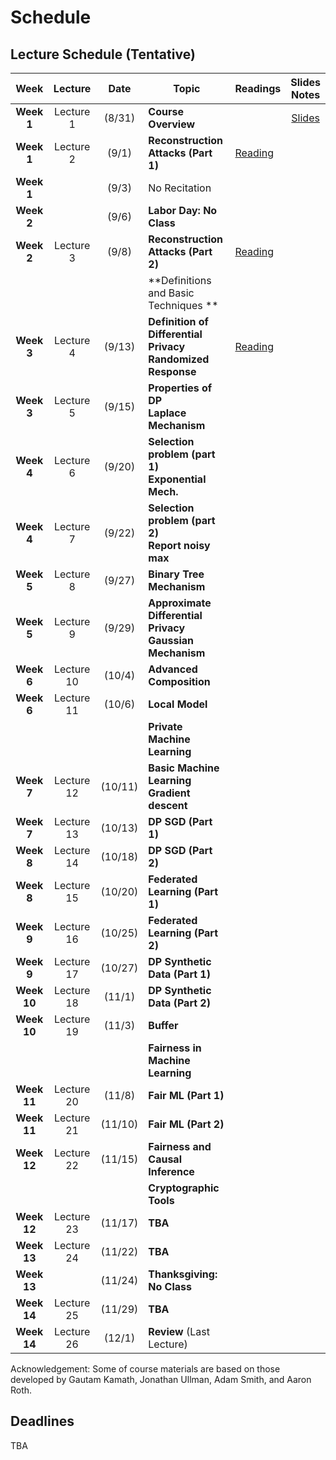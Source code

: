 # Schedule
## Lecture Schedule (Tentative)

Week  | Lecture | Date  |Topic  |Readings  |Slides <br> Notes |
:------:|:-----:|:-----:|--------------------------------|-------------|:---------:
| **Week 1**  | Lecture 1  | (8/31)  | **Course Overview**                                                 |                                                           | [Slides](slides/intro.pdf) |   |   |   |   |   |
| **Week 1**  | Lecture 2  | (9/1)   | **Reconstruction Attacks (Part 1)**                                 | [Reading](https://queue.acm.org/detail.cfm?id=3295691)    |                            |   |   |   |   |   |
| **Week 1**  |            | (9/3)   | No Recitation                                                       |                                                           |                            |   |   |   |   |   |
| **Week 2**  |            | (9/6)   | **Labor Day: No Class**                                             |                                                           |                            |   |   |   |   |   |
| **Week 2**  | Lecture 3  | (9/8)   | **Reconstruction Attacks (Part 2)**                                 | [Reading](https://differentialprivacy.org/diffix-attack/) |                            |   |   |   |   |   |
|             |            |         | **Definitions and Basic Techniques **                               |                                                           |                            |   |   |   |   |   |
| **Week 3**  | Lecture 4  | (9/13)  | **Definition of Differential Privacy** <br> **Randomized Response** | [Reading](https://www.youtube.com/watch?v=FE9ko2wtyeQ)    |                            |   |   |   |   |   |
| **Week 3**  | Lecture 5  | (9/15)  | **Properties of DP** <br> **Laplace Mechanism**                     |                                                           |                            |   |   |   |   |   |
| **Week 4**  | Lecture 6  | (9/20)  | **Selection problem (part 1)** <br> **Exponential Mech.**           |                                                           |                            |   |   |   |   |   |
| **Week 4**  | Lecture 7  | (9/22)  | **Selection problem (part 2)** <br> **Report noisy max**            |                                                           |                            |   |   |   |   |   |
| **Week 5**  | Lecture 8  | (9/27)  | **Binary Tree Mechanism**                                           |                                                           |                            |   |   |   |   |   |
| **Week 5**  | Lecture 9  | (9/29)  | **Approximate Differential Privacy** <br> **Gaussian Mechanism**    |                                                           |                            |   |   |   |   |   |
| **Week 6**  | Lecture 10 | (10/4)  | **Advanced Composition**                                            |                                                           |                            |   |   |   |   |   |
| **Week 6**  | Lecture 11 | (10/6)  | **Local Model**                                                     |                                                           |                            |   |   |   |   |   |
|             |            |         | **Private Machine Learning**                                        |                                                           |                            |   |   |   |   |   |
| **Week 7**  | Lecture 12 | (10/11) | **Basic Machine Learning** <br> **Gradient descent**                |                                                           |                            |   |   |   |   |   |
| **Week 7**  | Lecture 13 | (10/13) | **DP SGD (Part 1)**                                                 |                                                           |                            |   |   |   |   |   |
| **Week 8**  | Lecture 14 | (10/18) | **DP SGD (Part 2)**                                                 |                                                           |                            |   |   |   |   |   |
| **Week 8**  | Lecture 15 | (10/20) | **Federated Learning (Part 1)**                                     |                                                           |                            |   |   |   |   |   |
| **Week 9**  | Lecture 16 | (10/25) | **Federated Learning (Part 2)**                                     |                                                           |                            |   |   |   |   |   |
| **Week 9**  | Lecture 17 | (10/27) | **DP Synthetic Data (Part 1)**                                      |                                                           |                            |   |   |   |   |   |
| **Week 10** | Lecture 18 | (11/1)  | **DP Synthetic Data (Part 2)**                                      |                                                           |                            |   |   |   |   |   |
| **Week 10** | Lecture 19 | (11/3)  | **Buffer**                                                          |                                                           |                            |   |   |   |   |   |
|             |            |         | **Fairness in Machine Learning**                                    |                                                           |                            |   |   |   |   |   |
| **Week 11** | Lecture 20 | (11/8)  | **Fair ML (Part 1)**                                                |                                                           |                            |   |   |   |   |   |
| **Week 11** | Lecture 21 | (11/10) | **Fair ML (Part 2)**                                                |                                                           |                            |   |   |   |   |   |
| **Week 12** | Lecture 22 | (11/15) | **Fairness and Causal Inference**                                   |                                                           |                            |   |   |   |   |   |
|             |            |         | **Cryptographic Tools**                                             |                                                           |                            |   |   |   |   |   |
| **Week 12** | Lecture 23 | (11/17) | **TBA**                                                             |                                                           |                            |   |   |   |   |   |
| **Week 13** | Lecture 24 | (11/22) | **TBA**                                                             |                                                           |                            |   |   |   |   |   |
| **Week 13** |            | (11/24) | **Thanksgiving: No Class**                                          |                                                           |                            |   |   |   |   |   |
| **Week 14** | Lecture 25 | (11/29) | **TBA**                                                             |                                                           |                            |   |   |   |   |   |
| **Week 14** | Lecture 26 | (12/1)  | **Review** (Last Lecture)                                           |                                                           |                            |   |   |   |   |   |


Acknowledgement: Some of course materials are based on those developed
by Gautam Kamath, Jonathan Ullman, Adam Smith, and Aaron Roth.


## Deadlines
TBA
